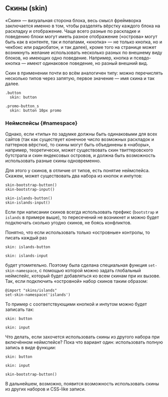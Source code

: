 ---
---

## Скины (skin)

«Скин» — визуальная сторона блока, весь смысл фреймворка заключается именно в том, чтобы разделять вёрстку каждого блока на раскладку и отображение. Чаще всего разные по раскладке и поведению блоки могут иметь разное отображение («острова» могут быть как в контенте, так и попапами, «кнопка» — не только кнопка, но и чекбокс или радиобатон, и так далее), кроме того на странице может возникнуть желание использовать несколько разных по внешнему виду блоков, но имеющих одно поведение. Например, кнопка и псевдо-кнопка — имеют одинаковое поведение, но разный внешний вид.

Скин в применении почти во всём аналогичен типу: можно перечислять несколько типов через запятую, первое значение — имя скина и так далее.

    .button
      skin: button

    .promo-button_s
      skin: button 10px promo

### Неймспейсы {#namespace}

Однако, если «типы» по задумке должны быть одинаковыми для всех сайтов (так как существует конечное число возможных раскладок и паттернов вёрстки), то скины могут быть объединены в «наборы», например, теоретически, может существовать скин твиттеровского бутстрапа и скин яндексовых островов, и должна быть возможность использовать разные скины одновременно.

Для этого у скинов, в отличие от типов, есть понятие неймспейса. Скажем, может существовать два набора из кнопок и инпутов:

    skin-bootstrap-button()
    skin-bootstrap-input()

    skin-islands-button()
    skin-islands-input()

Если при написании скинов всегда использовать префикс (`bootstrap` и `islands` в примере выше), то пересечений не возникнет и можно будет подключать сколько угодно скинов, не боясь конфликтов.

Понятно, что если использовать только «островные» контролы, то писать каждый раз

    skin: islands-button

    skin: islands-input

будет утомительно. Поэтому была сделана специальная функция `set-skin-namespace`, с помощью которой можно задать глобальный неймспейс, который будет добавляться ко всем скинам при их вызове. Так, если подключить «островной» набор скинов таким образом:

    @import "skins/islands"
    set-skin-namespace('islands')

То пример с соответствующими кнопкой и инпутом можно будет записать так:

    skin: button

    skin: input

Что делать, если захочется использовать скины из другого набора при включённом неймспейсе? Пока что вариант один: использовать полную запись в виде функции:

    skin: button

    skin: input

    skin-bootstrap-button()

В дальнейшем, возможно, появится возможность использовать скины из других наборов и CSS-like записи.
